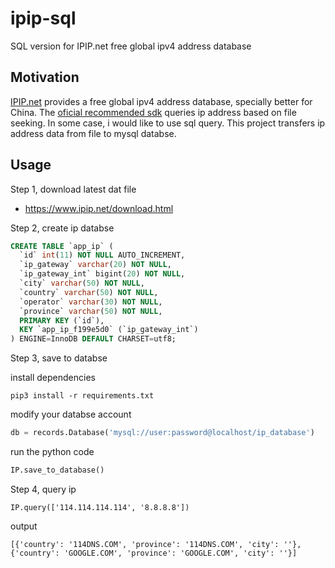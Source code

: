 # ipip-sql

SQL version for IPIP.net free global ipv4 address database

## Motivation

[IPIP.net](https://www.ipip.net) provides a free global ipv4 address database, specially better for China. The [oficial recommended sdk](https://github.com/lxyu/17monip) queries ip address based on file seeking. In some case, i would like to use sql query. This project transfers ip address data from file to mysql databse. 

## Usage 

Step 1, download latest dat file

- https://www.ipip.net/download.html

Step 2, create ip databse

```sql
CREATE TABLE `app_ip` (
  `id` int(11) NOT NULL AUTO_INCREMENT,
  `ip_gateway` varchar(20) NOT NULL,
  `ip_gateway_int` bigint(20) NOT NULL,
  `city` varchar(50) NOT NULL,
  `country` varchar(50) NOT NULL,
  `operator` varchar(30) NOT NULL,
  `province` varchar(50) NOT NULL,
  PRIMARY KEY (`id`),
  KEY `app_ip_f199e5d0` (`ip_gateway_int`)
) ENGINE=InnoDB DEFAULT CHARSET=utf8;
```

Step 3, save to databse

install dependencies

	pip3 install -r requirements.txt
	
modify your databse account

```py
db = records.Database('mysql://user:password@localhost/ip_database')
```

run the python code

```py
IP.save_to_database()
```

Step 4, query ip

```
IP.query(['114.114.114.114', '8.8.8.8'])
```

output

```
[{'country': '114DNS.COM', 'province': '114DNS.COM', 'city': ''}, {'country': 'GOOGLE.COM', 'province': 'GOOGLE.COM', 'city': ''}]
```
